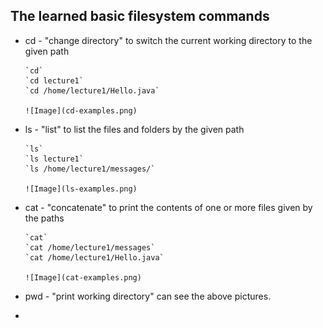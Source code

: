 ## The learned basic filesystem commands

* cd - "change directory" to switch the current working directory to the given path
  
      `cd`
      `cd lecture1`
      `cd /home/lecture1/Hello.java`
  
      ![Image](cd-examples.png)

* ls - "list" to list the files and folders by the given path
  
      `ls`
      `ls lecture1`
      `ls /home/lecture1/messages/`
  
      ![Image](ls-examples.png)

* cat - "concatenate" to print the contents of one or more files given by the paths
  
      `cat`
      `cat /home/lecture1/messages`
      `cat /home/lecture1/Hello.java`
  
      ![Image](cat-examples.png)
      
* pwd - "print working directory" can see the above pictures.

* 
      
